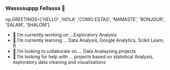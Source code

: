 ### Wassssuppp Fellasss 👋



np.GREETINGS=['HELLO' ,'HOLA' ,'COMO ESTAS', 'NAMASTE', 'BONJOUR', 'SALAM', 'SHALOM'] 


- 🔭 I’m currently working on ...Exploratory Analysis
- 🌱 I’m currently learning ... Data Analysis, Google Analytics, Scikit Learn, R
- 👯 I’m looking to collaborate on ... Data Analaysing projects
- 🤔 I’m looking for help with ... projects based on statistical Analysis, exploratory data cleaning and visualisations
<!--
- 💬 Ask me about ... 
- 📫 How to reach me: ...
- 😄 Pronouns: ...
- ⚡ Fun fact: ...
-->
